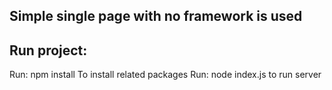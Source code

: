 ## Simple single page with no framework is used

## Run project: 
Run: npm install 
To install related packages
Run: node index.js to run server